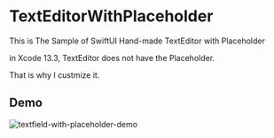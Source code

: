 # TextEditorWithPlaceholder
This is The Sample of SwiftUI Hand-made TextEditor with Placeholder 

in Xcode 13.3, TextEditor does not have the Placeholder.

That is why I custmize it.

## Demo

![textfield-with-placeholder-demo](https://user-images.githubusercontent.com/67716751/172054552-b0e5e8c6-2718-4e6a-8de4-7aed088da927.gif)
